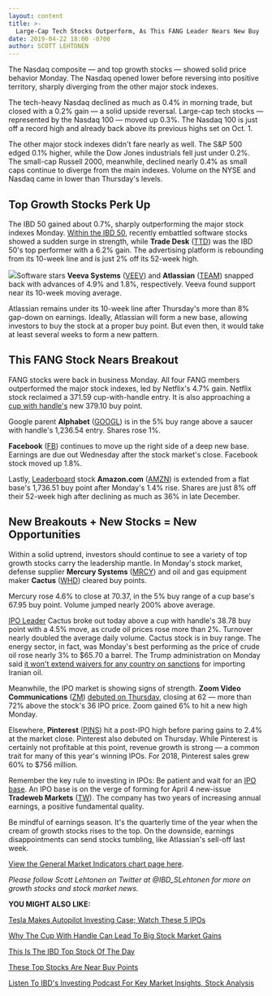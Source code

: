 ```yaml
---
layout: content
title: >-
  Large-Cap Tech Stocks Outperform, As This FANG Leader Nears New Buy
date: 2019-04-22 18:00 -0700
author: SCOTT LEHTONEN
---
```






The Nasdaq composite — and top growth stocks — showed solid price behavior Monday. The Nasdaq opened lower before reversing into positive territory, sharply diverging from the other major stock indexes.




The tech-heavy Nasdaq declined as much as 0.4% in morning trade, but closed with a 0.2% gain — a solid upside reversal. Large-cap tech stocks — represented by the Nasdaq 100 — moved up 0.3%. The Nasdaq 100 is just off a record high and already back above its previous highs set on Oct. 1.


The other major stock indexes didn't fare nearly as well. The S&P 500 edged 0.1% higher, while the Dow Jones industrials fell just under 0.2%. The small-cap Russell 2000, meanwhile, declined nearly 0.4% as small caps continue to diverge from the main indexes. Volume on the NYSE and Nasdaq came in lower than Thursday's levels.


Top Growth Stocks Perk Up
-------------------------



The IBD 50 gained about 0.7%, sharply outperforming the major stock indexes Monday. [Within the IBD 50](https://research.investors.com/stock-lists/ibd-50/), recently embattled software stocks showed a sudden surge in strength, while **Trade Desk** ([TTD](https://research.investors.com/quote.aspx?symbol=TTD)) was the IBD 50's top performer with a 6.2% gain. The advertising platform is rebounding from its 10-week line and is just 2% off its 52-week high.


![](https://www.investors.com/wp-content/uploads/2019/04/MP042219-236x300.jpg)Software stars **Veeva Systems** ([VEEV](https://research.investors.com/quote.aspx?symbol=VEEV)) and **Atlassian** ([TEAM](https://research.investors.com/quote.aspx?symbol=TEAM)) snapped back with advances of 4.9% and 1.8%, respectively. Veeva found support near its 10-week moving average.


Atlassian remains under its 10-week line after Thursday's more than 8% gap-down on earnings. Ideally, Atlassian will form a new base, allowing investors to buy the stock at a proper buy point. But even then, it would take at least several weeks to form a new pattern.


This FANG Stock Nears Breakout
------------------------------


FANG stocks were back in business Monday. All four FANG members outperformed the major stock indexes, led by Netflix's 4.7% gain. Netflix stock reclaimed a 371.59 cup-with-handle entry. It is also approaching a [cup with handle's](https://www.investors.com/how-to-invest/investors-corner/how-to-buy-stocks-cup-with-handle-base-alibaba-stock-buy-point/) new 379.10 buy point.


Google parent **Alphabet** ([GOOGL](https://research.investors.com/quote.aspx?symbol=GOOGL)) is in the 5% buy range above a saucer with handle's 1,236.54 entry. Shares rose 1%.


**Facebook** ([FB](https://research.investors.com/quote.aspx?symbol=FB)) continues to move up the right side of a deep new base. Earnings are due out Wednesday after the stock market's close. Facebook stock moved up 1.8%.


Lastly, [Leaderboard](https://leaderboard.investors.com//) stock **Amazon.com** ([AMZN](https://research.investors.com/quote.aspx?symbol=AMZN)) is extended from a flat base's 1,736.51 buy point after Monday's 1.4% rise. Shares are just 8% off their 52-week high after declining as much as 36% in late December.


New Breakouts + New Stocks = New Opportunities
----------------------------------------------



Within a solid uptrend, investors should continue to see a variety of top growth stocks carry the leadership mantle. In Monday's stock market, defense supplier **Mercury Systems** ([MRCY](https://research.investors.com/quote.aspx?symbol=MRCY)) and oil and gas equipment maker **Cactus** ([WHD](https://research.investors.com/quote.aspx?symbol=WHD)) cleared buy points.


Mercury rose 4.6% to close at 70.37, in the 5% buy range of a cup base's 67.95 buy point. Volume jumped nearly 200% above average.


[IPO Leader](https://research.investors.com/stock-lists/ipo-leaders/) Cactus broke out today above a cup with handle's 38.78 buy point with a 4.5% move, as crude oil prices rose more than 2%. Turnover nearly doubled the average daily volume. Cactus stock is in buy range. The energy sector, in fact, was Monday's best performing as the price of crude oil rose nearly 3% to $65.70 a barrel. The Trump administration on Monday said [it won't extend waivers for any country on sanctions](https://www.investors.com/news/iran-sanctions-oil-waivers-expire-crude-oil-prices/) for importing Iranian oil.



Meanwhile, the IPO market is showing signs of strength. **Zoom Video Communications** ([ZM](https://research.investors.com/quote.aspx?symbol=ZM)) [debuted on Thursday](https://www.investors.com/news/technology/zoom-stock-ipo-trading-pinterest/), closing at 62 — more than 72% above the stock's 36 IPO price. Zoom gained 6% to hit a new high Monday.


Elsewhere, **Pinterest** ([PINS](https://research.investors.com/quote.aspx?symbol=PINS)) hit a post-IPO high before paring gains to 2.4% at the market close. Pinterest also debuted on Thursday. While Pinterest is certainly not profitable at this point, revenue growth is strong — a common trait for many of this year's winning IPOs. For 2018, Pinterest sales grew 60% to $756 million.


Remember the key rule to investing in IPOs: Be patient and wait for an [IPO base](https://www.investors.com/how-to-invest/investors-corner/ipo-bases-rich-gains/). An IPO base is on the verge of forming for April 4 new-issue **Tradeweb Markets** ([TW](https://research.investors.com/quote.aspx?symbol=TW)). The company has two years of increasing annual earnings, a positive fundamental quality.


Be mindful of earnings season. It's the quarterly time of the year when the cream of growth stocks rises to the top. On the downside, earnings disappointments can send stocks tumbling, like Atlassian's sell-off last week.


[View the General Market Indicators chart page here](https://www.investors.com/wp-content/uploads/2019/04/IBD2204164522GMI22nd.pdf).


*Please follow Scott Lehtonen on Twitter at @IBD\_SLehtonen for more on growth stocks and stock market news.*


**YOU MIGHT ALSO LIKE:**


[Tesla Makes Autopilot Investing Case; Watch These 5 IPOs](https://www.investors.com/market-trend/stock-market-today/dow-jones-futures-tesla-stock-lyft-ipo-stocks-pinterest-stock/)


[Why The Cup With Handle Can Lead To Big Stock Market Gains](https://www.investors.com/how-to-invest/investors-corner/how-to-buy-stocks-cup-with-handle-base-alibaba-stock-buy-point/)


[This Is The IBD Top Stock Of The Day](https://www.investors.com/research/ibd-stock-of-the-day/)


[These Top Stocks Are Near Buy Points](https://www.investors.com/category/stock-lists/stocks-near-a-buy-zone/)


[Listen To IBD's Investing Podcast For Key Market Insights, Stock Analysis](https://www.investors.com/how-to-invest/investing-podcast-how-to-make-more-money-stock-market-top-stocks-stock-charts/)




